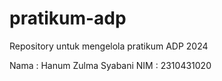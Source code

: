 # pratikum-adp
Repository untuk mengelola pratikum ADP 2024

Nama : Hanum Zulma Syabani
NIM : 2310431020
